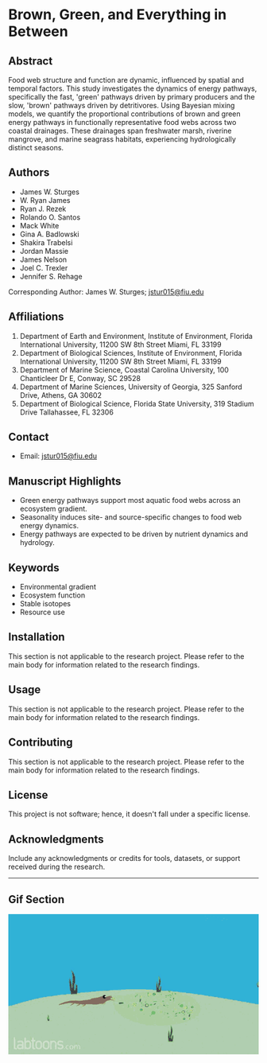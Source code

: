 # Brown, Green, and Everything in Between

## Abstract

Food web structure and function are dynamic, influenced by spatial and temporal factors. This study investigates the dynamics of energy pathways, specifically the fast, 'green' pathways driven by primary producers and the slow, 'brown' pathways driven by detritivores. Using Bayesian mixing models, we quantify the proportional contributions of brown and green energy pathways in functionally representative food webs across two coastal drainages. These drainages span freshwater marsh, riverine mangrove, and marine seagrass habitats, experiencing hydrologically distinct seasons.

## Authors

- James W. Sturges
- W. Ryan James
- Ryan J. Rezek
- Rolando O. Santos
- Mack White
- Gina A. Badlowski
- Shakira Trabelsi
- Jordan Massie
- James Nelson
- Joel C. Trexler
- Jennifer S. Rehage

Corresponding Author: James W. Sturges; [jstur015@fiu.edu](mailto:jstur015@fiu.edu)

## Affiliations

1. Department of Earth and Environment, Institute of Environment, Florida International University, 11200 SW 8th Street Miami, FL 33199
2. Department of Biological Sciences, Institute of Environment, Florida International University, 11200 SW 8th Street Miami, FL 33199
3. Department of Marine Science, Coastal Carolina University, 100 Chanticleer Dr E, Conway, SC 29528
4. Department of Marine Sciences, University of Georgia, 325 Sanford Drive, Athens, GA 30602
5. Department of Biological Science, Florida State University, 319 Stadium Drive Tallahassee, FL 32306

## Contact

- Email: [jstur015@fiu.edu](mailto:jstur015@fiu.edu)

## Manuscript Highlights

- Green energy pathways support most aquatic food webs across an ecosystem gradient.
- Seasonality induces site- and source-specific changes to food web energy dynamics.
- Energy pathways are expected to be driven by nutrient dynamics and hydrology.

## Keywords

- Environmental gradient
- Ecosystem function
- Stable isotopes
- Resource use

## Installation

This section is not applicable to the research project. Please refer to the main body for information related to the research findings.

## Usage

This section is not applicable to the research project. Please refer to the main body for information related to the research findings.

## Contributing

This section is not applicable to the research project. Please refer to the main body for information related to the research findings.

## License

This project is not software; hence, it doesn't fall under a specific license.

## Acknowledgments

Include any acknowledgments or credits for tools, datasets, or support received during the research.

---

## Gif Section

![Does anyone check these? Email me the gif so I know! I claim no rights to the gif file posted](food-chain-ocean.gif)
